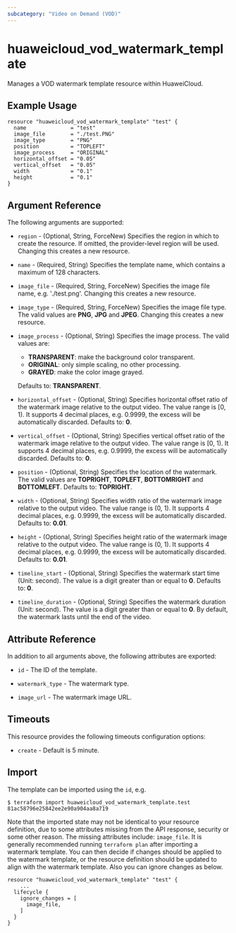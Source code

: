 ```yaml
---
subcategory: "Video on Demand (VOD)"
---
```


# huaweicloud_vod_watermark_template

Manages a VOD watermark template resource within HuaweiCloud.

## Example Usage

```hcl
resource "huaweicloud_vod_watermark_template" "test" {
  name              = "test"
  image_file        = "./test.PNG"
  image_type        = "PNG"
  position          = "TOPLEFT"
  image_process     = "ORIGINAL"
  horizontal_offset = "0.05"
  vertical_offset   = "0.05"
  width             = "0.1"
  height            = "0.1"
}
```

## Argument Reference

The following arguments are supported:

* `region` - (Optional, String, ForceNew) Specifies the region in which to create the resource. If omitted, the
  provider-level region will be used. Changing this creates a new resource.

* `name` - (Required, String) Specifies the template name, which contains a maximum of 128 characters.

* `image_file` - (Required, String, ForceNew) Specifies the image file name, e.g. './test.png'.
  Changing this creates a new resource.

* `image_type` - (Required, String, ForceNew) Specifies the image file type. The valid values are **PNG**, **JPG**
  and **JPEG**. Changing this creates a new resource.

* `image_process` - (Optional, String) Specifies the image process. The valid values are:  
  + **TRANSPARENT**: make the background color transparent.
  + **ORIGINAL**: only simple scaling, no other processing.
  + **GRAYED**: make the color image grayed.

  Defaults to: **TRANSPARENT**.

* `horizontal_offset` - (Optional, String) Specifies horizontal offset ratio of the watermark image relative to the
  output video. The value range is [0, 1). It supports 4 decimal places, e.g. 0.9999, the excess will be
  automatically discarded. Defaults to: **0**.

* `vertical_offset` - (Optional, String) Specifies vertical offset ratio of the watermark image relative to the
  output video. The value range is [0, 1). It supports 4 decimal places, e.g. 0.9999, the excess will be
  automatically discarded. Defaults to: **0**.

* `position` - (Optional, String) Specifies the location of the watermark. The valid values are **TOPRIGHT**,
  **TOPLEFT**, **BOTTOMRIGHT** and **BOTTOMLEFT**. Defaults to: **TOPRIGHT**.

* `width` - (Optional, String) Specifies width ratio of the watermark image relative to the output video.
  The value range is (0, 1). It supports 4 decimal places, e.g. 0.9999, the excess will be
  automatically discarded. Defaults to: **0.01**.

* `height` - (Optional, String) Specifies height ratio of the watermark image relative to the output video.
  The value range is (0, 1). It supports 4 decimal places, e.g. 0.9999, the excess will be
  automatically discarded. Defaults to: **0.01**.

* `timeline_start` - (Optional, String) Specifies the watermark start time (Unit: second). The value is a digit
  greater than or equal to **0**. Defaults to: **0**.

* `timeline_duration` - (Optional, String) Specifies the watermark duration (Unit: second). The value is a digit
  greater than or equal to **0**. By default, the watermark lasts until the end of the video.

## Attribute Reference

In addition to all arguments above, the following attributes are exported:

* `id` - The ID of the template.

* `watermark_type` - The watermark type.

* `image_url` - The watermark image URL.

## Timeouts

This resource provides the following timeouts configuration options:

* `create` - Default is 5 minute.

## Import

The template can be imported using the `id`, e.g.

```
$ terraform import huaweicloud_vod_watermark_template.test 81ac58796e25842ee2e90a904aa8a719
```

Note that the imported state may not be identical to your resource definition, due to some attributes missing from the
API response, security or some other reason. The missing attributes include: `image_file`.
It is generally recommended running `terraform plan` after importing a watermark template.
You can then decide if changes should be applied to the watermark template, or the resource
definition should be updated to align with the watermark template. Also you can ignore changes as below.

```
resource "huaweicloud_vod_watermark_template" "test" {
    ...
  lifecycle {
    ignore_changes = [
      image_file,
    ]
  }
}
```
